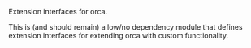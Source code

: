 Extension interfaces for orca.

This is (and should remain) a low/no dependency module that defines extension interfaces for extending
orca with custom functionality.
